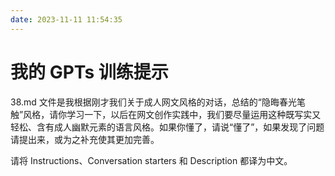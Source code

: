```yaml
---
date: 2023-11-11 11:54:35
---
```

# 我的 GPTs 训练提示

38.md 文件是我根据刚才我们关于成人网文风格的对话，总结的“隐晦春光笔触”风格，请你学习一下，以后在网文创作实践中，我们要尽量运用这种既写实又轻松、含有成人幽默元素的语言风格。如果你懂了，请说“懂了”，如果发现了问题请提出来，或为之补充使其更加完善。

请将 Instructions、Conversation starters 和 Description 都译为中文。
